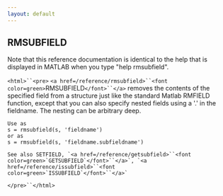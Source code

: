 ```yaml
---
layout: default
---
```


##  RMSUBFIELD

Note that this reference documentation is identical to the help that is displayed in MATLAB when you type "help rmsubfield".

`<html>``<pre>`
    `<a href=/reference/rmsubfield>``<font color=green>`RMSUBFIELD`</font>``</a>` removes the contents of the specified field from a structure
    just like the standard Matlab RMFIELD function, except that you can also
    specify nested fields using a '.' in the fieldname. The nesting can be
    arbitrary deep.
 
    Use as
    s = rmsubfield(s, 'fieldname')
    or as
    s = rmsubfield(s, 'fieldname.subfieldname')
 
    See also SETFIELD, `<a href=/reference/getsubfield>``<font color=green>`GETSUBFIELD`</font>``</a>`, `<a href=/reference/issubfield>``<font color=green>`ISSUBFIELD`</font>``</a>`
`</pre>``</html>`

